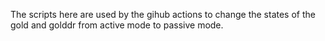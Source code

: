 The scripts here are used by the gihub actions to change the states of the gold and golddr from active mode to passive mode.